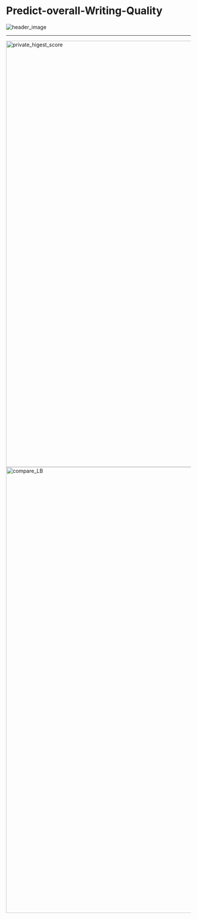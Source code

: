 # Predict-overall-Writing-Quality

<p align='center'>
  
![header_image](https://github.com/MarsSeo/Predict-overall-Writing-Quality/assets/103374757/4526802d-a9b3-47f7-a017-0cc2ab9d886e)

</p>

---
<img width="1162" alt="private_higest_score" src="https://github.com/MarsSeo/Predict-overall-Writing-Quality/assets/103374757/8c152a35-c9ec-4150-8f2d-576720d5a79d">

<img width="1216" alt="compare_LB" src="https://github.com/MarsSeo/Predict-overall-Writing-Quality/assets/103374757/c3ce91d4-0b81-4610-838d-9340f4ae6551">

